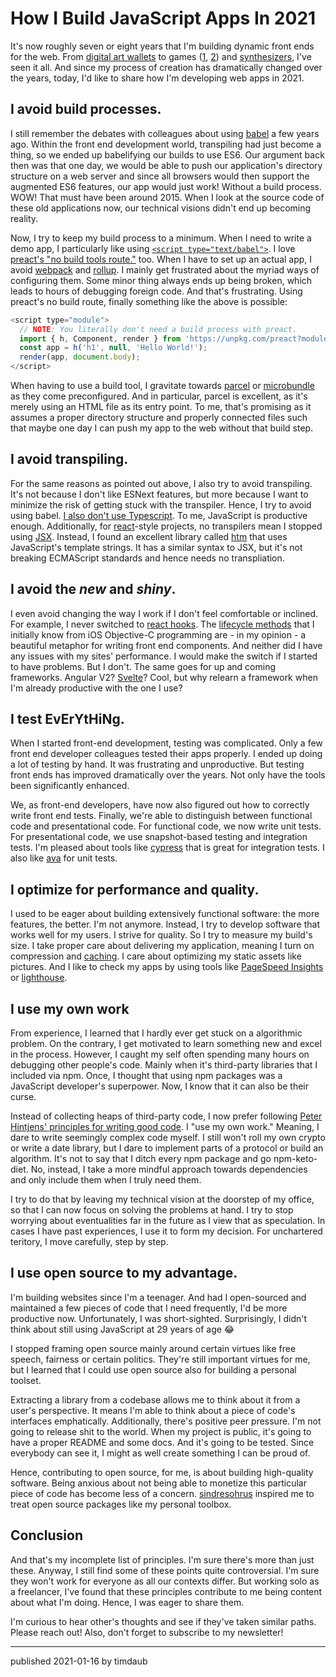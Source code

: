 # How I Build JavaScript Apps In 2021

It's now roughly seven or eight years that I'm building dynamic front ends for
the web. From [digital art wallets](https://www.ascribe.io/) to games
([1](https://ipfs.leapdao.org/blog/Planet-A-ccc-ethberlin-recap/),
[2](https://timdaub.github.io/videogame)) and
[synthesizers](https://timdaub.github.io/wasm-synth), I've seen it all. And
since my process of creation has dramatically changed over the years, today,
I'd like to share how I'm developing web apps in 2021.

## I avoid build processes.
I still remember the debates with colleagues about using
[babel](https://babeljs.io/) a few years ago.  Within the front end development
world, transpiling had just become a thing, so we ended up babelifying our
builds to use ES6. Our argument back then was that one day, we would be able to
push our application's directory structure on a web server and since all
browsers would then support the augmented ES6 features, our app would just
work! Without a build process. WOW!
That must have been around 2015. When I look at the source code of these old
applications now, our technical visions didn't end up becoming reality.

Now, I try to keep my build process to a minimum. When I need to write a demo
app, I particularly like using [`<script
type="text/babel">`](https://babeljs.io/docs/en/babel-standalone#script-tags).
I love [preact's "no build tools
route."](https://preactjs.com/guide/v10/getting-started/#no-build-tools-route)
too.  When I have to set up an actual app, I avoid
[webpack](https://webpack.js.org/) and [rollup](https://rollupjs.org/). I
mainly get frustrated about the myriad ways of configuring them. Some minor
thing always ends up being broken, which leads to hours of debugging foreign
code. And that's frustrating. Using preact's no build route, finally something
like the above is possible:

```js
<script type="module">
  // NOTE: You literally don't need a build process with preact.
  import { h, Component, render } from 'https://unpkg.com/preact?module';
  const app = h('h1', null, 'Hello World!');
  render(app, document.body);
</script>
```

When having to use a build tool, I gravitate towards
[parcel](https://parceljs.org/) or
[microbundle](https://github.com/developit/microbundle) as they come
preconfigured. And in particular, parcel is excellent, as it's merely using an
HTML file as its entry point. To me, that's promising as it assumes a proper
directory structure and properly connected files such that maybe one day I can
push my app to the web without that build step.

## I avoid transpiling.
For the same reasons as pointed out above, I also try to avoid transpiling.
It's not because I don't like ESNext features, but more because I want to
minimize the risk of getting stuck with the transpiler. Hence, I try to avoid
using babel. [I also don't use
Typescript](https://timdaub.github.io/2020/09/01/typescript/). To me,
JavaScript is productive enough.  Additionally, for
[react](https://reactjs.org/)-style projects, no transpilers mean I stopped
using [JSX](https://reactjs.org/docs/introducing-jsx.html).  Instead, I found
an excellent library called [htm](https://github.com/developit/htm) that uses
JavaScript's template strings. It has a similar syntax to JSX, but it's not
breaking ECMAScript standards and hence needs no transpliation.

## I avoid the _new_ and _shiny_.
I even avoid changing the way I work if I don't feel comfortable or inclined.
For example, I never switched to [react
hooks](https://reactjs.org/docs/hooks-intro.html). The [lifecycle
methods](https://reactjs.org/docs/state-and-lifecycle.html) that I initially
know from iOS Objective-C programming are - in my opinion - a beautiful
metaphor for writing front end components. And neither did I have any issues
with my sites' performance. I would make the switch if I started to have
problems. But I don't.  The same goes for up and coming frameworks. Angular V2?
[Svelte](https://svelte.dev/)? Cool, but why relearn a framework when I'm already
productive with the one I use?

## I test EvErYtHiNg.
When I started front-end development, testing was complicated. Only a few front
end developer colleagues tested their apps properly. I ended up doing a lot of
testing by hand. It was frustrating and unproductive.  But testing front ends
has improved dramatically over the years. Not only have the tools been
significantly enhanced. 

We, as front-end developers, have now also figured out how to correctly write
front end tests.  Finally, we're able to distinguish between functional code
and presentational code.  For functional code, we now write unit tests. For
presentational code, we use snapshot-based testing and integration tests. I'm
pleased about tools like [cypress](https://www.cypress.io/) that is great for
integration tests. I also like [ava](https://github.com/avajs/ava/) for unit
tests.

## I optimize for performance and quality.
I used to be eager about building extensively functional software: the more
features, the better. I'm not anymore. Instead, I try to develop software that
works well for my users. I strive for quality. So I try to measure my build's
size. I take proper care about delivering my application, meaning I turn on
compression and
[caching](https://developer.mozilla.org/en-US/docs/Web/HTTP/Caching). I care
about optimizing my static assets like pictures. And I like to check my apps by
using tools like [PageSpeed
Insights](https://developers.google.com/speed/pagespeed/insights/?hl=de) or
[lighthouse](https://developers.google.com/web/tools/lighthouse).

## I use my own work
From experience, I learned that I hardly ever get stuck on a algorithmic
problem. On the contrary, I get motivated to learn something new and excel in
the process. However, I caught my self often spending many hours on debugging
other people's code. Mainly when it's third-party libraries that I included via
npm. Once, I thought that using npm packages was a JavaScript developer's
superpower.  Now, I know that it can also be their curse.

Instead of collecting heaps of third-party code, I now prefer following [Peter
Hintjens' principles for writing good code](http://hintjens.com/blog:96).  I
"use my own work." Meaning, I dare to write seemingly complex code myself. I
still won't roll my own crypto or write a date library, but I dare to implement
parts of a protocol or build an algorithm. It's not to say that I ditch every
npm package and go npm-keto-diet. No, instead, I take a more mindful approach
towards dependencies and only include them when I truly need them.

I try to do that by leaving my technical vision at the doorstep of my office,
so that I can now focus on solving the problems at hand. I try to stop worrying
about eventualities far in the future as I view that as speculation. In cases I
have past experiences, I use it to form my decision. For unchartered teritory,
I move carefully, step by step.

## I use open source to my advantage.
I'm building websites since I'm a teenager. And had I open-sourced and
maintained a few pieces of code that I need frequently, I'd be more productive
now.  Unfortunately, I was short-sighted. Surprisingly, I didn't think about 
still using JavaScript at 29 years of age 😂

I stopped framing open source mainly around certain virtues like free speech,
fairness or certain politics. They're still important virtues for me, but I
learned that I could use open source also for building a personal toolset.

Extracting a library from a codebase allows me to think about it from a user's
perspective. It means I'm able to think about a piece of code's interfaces
emphatically. Additionally, there's positive peer pressure. 
I'm not going to release shit to the world. When my project is public, it's
going to have a proper README and some docs. And it's going to be tested. Since
everybody can see it, I might as well create something I can be proud of.

Hence, contributing to open source, for me, is about building high-quality
software. Being anxious about not being able to monetize this particular piece
of code has become less of a concern.
[sindresohrus](https://github.com/sindresorhus) inspired me to treat open
source packages like my personal toolbox.

## Conclusion
And that's my incomplete list of principles. I'm sure there's more than just
these. Anyway, I still find some of these points quite controversial.  I'm sure
they won't work for everyone as all our contexts differ.  But working solo as a
freelancer, I've found that these principles contribute to me being content
about what I'm doing. Hence, I was eager to share them.

I'm curious to hear other's thoughts and see if they've taken similar paths.
Please reach out! Also, don't forget to subscribe to my newsletter!

---

published 2021-01-16 by timdaub
